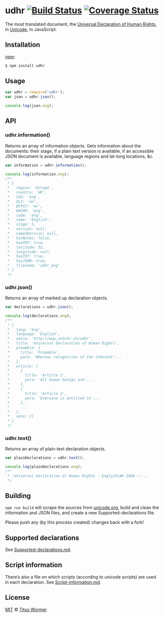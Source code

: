 # udhr [![Build Status](https://img.shields.io/travis/wooorm/udhr.svg?style=flat)](https://travis-ci.org/wooorm/udhr) [![Coverage Status](https://img.shields.io/coveralls/wooorm/udhr.svg?style=flat)](https://coveralls.io/r/wooorm/udhr?branch=master)

The most translated document, the [Universal Declaration of Human Rights](http://www.ohchr.org/EN/UDHR/Pages/UDHRIndex.aspx), in [Unicode](http://www.unicode.org/udhr/), in JavaScript.

## Installation

[npm](https://docs.npmjs.com/cli/install):
```bash
$ npm install udhr
```

## Usage

```javascript
var udhr = require('udhr');
var json = udhr.json();

console.log(json.eng);
```

## API

### udhr.information()

Returns an array of information objects. Gets information about the documents: their stage, if a plain text version is available, if an accessible JSON document is available, language regions and lat-long locations, &c.

```javascript
var information = udhr.information();

console.log(information.eng);
/**
 * {
 *   region: 'Europe',
 *   country: 'UK',
 *   ISO: 'eng',
 *   ULI: 'en',
 *   BCP47: 'en',
 *   OHCHR: 'eng',
 *   code: 'eng',
 *   name: 'English',
 *   stage: 5,
 *   version: null,
 *   namedVersion: null,
 *   hasNotes: false,
 *   hasPDF: true,
 *   latitude: 52,
 *   longitude: null,
 *   hasTXT: true,
 *   hasJSON: true,
 *   filename: 'udhr_eng'
 * }
 */
```

### udhr.json()

Returns an array of marked up declaration objects.

```javascript
var declarations = udhr.json();

console.log(declarations.eng);
/**
 * {
 *   lang: 'eng',
 *   language: 'English',
 *   xmlns: 'http://www.unhchr.ch/udhr',
 *   title: 'Universal Declaration of Human Rights',
 *   preamble: {
 *     title: 'Preamble',
 *     para: 'Whereas recognition of the inherent'...
 *   },
 *   article: [
 *     {
 *       title: 'Article 1',
 *       para: 'All human beings are'...
 *     },
 *     {
 *       title: 'Article 2',
 *       para: 'Everyone is entitled to'...
 *     },
 *     ...
 *   ],
 *   note: []
 * }
 */
```

### udhr.text()

Returns an array of plain-text declaration objects.

```javascript
var plainDeclarations = udhr.text();

console.log(plainDeclarations.eng);
/**
 * 'Universal Declaration of Human Rights - English\n© 1996 –'...
 */
```

## Building

`npm run build` will scrape the sources from [unicode.org](http://www.unicode.org/udhr/downloads.html), build and clean the information and JSON files, and create a new Supported-declarations file.

Please push any (by this process created) changes back with a fork!

## Supported declarations

See [Supported-declarations.md](Supported-declarations.md).

## Script information

There’s also a file on which scripts (according to unicode scripts) are used in each declaration. See [Script-information.md](Script-information.md).

## License

[MIT](LICENSE) © [Titus Wormer](http://wooorm.com)
